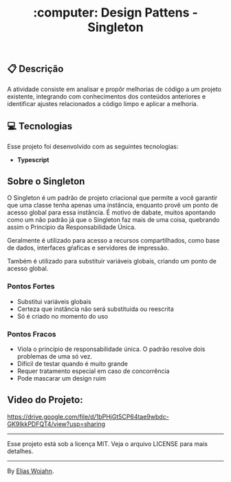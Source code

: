 
<h1 align="center">
  :computer: Design Pattens - Singleton
</h1>
<br>

## :clipboard: Descrição

A atividade consiste em analisar e propôr melhorias de código a um projeto existente, integrando com conhecimentos dos conteúdos anteriores e identificar ajustes relacionados a código limpo e aplicar a melhoria.

## 💻 Tecnologias

Esse projeto foi desenvolvido com as seguintes tecnologias:
- **Typescript**

## Sobre o Singleton

O Singleton é um padrão de projeto criacional que permite a você garantir que uma classe tenha apenas uma instância, enquanto provê um ponto de acesso global para essa instância. É motivo de dabate, muitos apontando como um não padrão já que o Singleton faz mais de uma coisa, quebrando assim o Princípio da Responsabilidade Única.

Geralmente é utilizado para acesso a recursos compartilhados, como base de dados, interfaces gŕaficas e servidores de impressão.

Também é utilizado para substituir variáveis globais, criando um ponto de acesso global.

### Pontos Fortes
- Substitui variáveis globais
- Certeza que instância não será substituida ou reescrita
- Só é criado no momento do uso

### Pontos Fracos
- Viola o princípio de responsabilidade única. O padrão resolve dois problemas de uma só vez.
- Difícil de testar quando é muito grande
- Requer tratamento especial em caso de concorrência
- Pode mascarar um design ruim

## Video do Projeto:
https://drive.google.com/file/d/1bPHjGt5CP64tae9wbdc-GK9IkkPDFQT4/view?usp=sharing 

---

Esse projeto está sob a licença MIT. Veja o arquivo LICENSE para mais detalhes.

---
By [Elias Wojahn](https://github.com/eli-wojahn).
